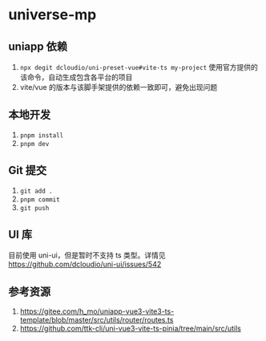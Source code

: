 # universe-mp

## uniapp 依赖

1. `npx degit dcloudio/uni-preset-vue#vite-ts my-project` 使用官方提供的该命令，自动生成包含各平台的项目
2. vite/vue 的版本与该脚手架提供的依赖一致即可，避免出现问题

## 本地开发

1. `pnpm install`
2. `pnpm dev`

## Git 提交

1. `git add .`
2. `pnpm commit`
3. `git push`

## UI 库

目前使用 uni-ui，但是暂时不支持 ts 类型。详情见 <https://github.com/dcloudio/uni-ui/issues/542>

## 参考资源

1. <https://gitee.com/h_mo/uniapp-vue3-vite3-ts-template/blob/master/src/utils/router/routes.ts>
2. <https://github.com/ttk-cli/uni-vue3-vite-ts-pinia/tree/main/src/utils>
